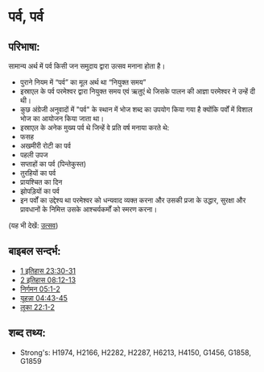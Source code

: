# पर्व, पर्व #

## परिभाषा: ##

सामान्य अर्थ में पर्व किसी जन समुदाय द्वारा उत्सव मनाना होता है।

* पुराने नियम में “पर्व” का मूल अर्थ था “नियुक्त समय”
* इस्राएल के पर्व परमेश्वर द्वारा नियुक्त समय एवं ऋतुएं थे जिसके पालन की आज्ञा परमेश्वर ने उन्हें दी थी।
* कुछ अंग्रेजी अनुवादों में "पर्व" के स्थान में भोज शब्द का उपयोग किया गया है क्योंकि पर्वों में विशाल भोज का आयोजन किया जाता था।
* इस्राएल के अनेक मुख्य पर्व थे जिन्हें वे प्रति वर्ष मनाया करते थे:
* फसह
* अखमीरी रोटी का पर्व
* पहली उपज
* सप्ताहों का पर्व (पिन्तेकुस्त)
* तुरहियों का पर्व
* प्रायश्चित का दिन
* झोपड़ियों का पर्व
* इन पर्वों का उद्देश्य था परमेश्वर को धन्यवाद व्यक्त करना और उसकी प्रजा के उद्धार, सुरक्षा और प्रावधानों के निमित्त उसके आश्चर्यकर्मों को स्मरण करना।

(यह भी देखें: [उत्सव](../other/feast.md))

## बाइबल सन्दर्भ: ##

* [1 इतिहास 23:30-31](rc://hi/tn/help/1ch/23/30)
* [2 इतिहास 08:12-13](rc://hi/tn/help/2ch/08/12)
* [निर्गमन 05:1-2](rc://hi/tn/help/exo/05/01)
* [यूहन्ना 04:43-45](rc://hi/tn/help/jhn/04/43)
* [लूका 22:1-2](rc://hi/tn/help/luk/22/01)

## शब्द तथ्य: ##

* Strong's: H1974, H2166, H2282, H2287, H6213, H4150, G1456, G1858, G1859
